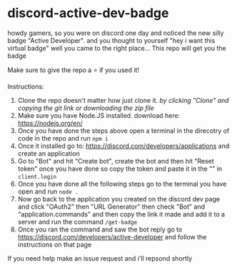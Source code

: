 # discord-active-dev-badge

howdy gamers, so you were on discord one day and noticed the new silly badge "Active Developer". and you thought to yourself "hey i want this virtual badge" well you came to the right place... This repo will get you the badge

Make sure to give the repo a ⭐ if you used it!

Instructions:
1. Clone the repo doesn't matter how just clone it. *by clicking "Clone" and copying the git link or downloading the zip file*
2. Make sure you have Node.JS installed. download here: https://nodejs.org/en/
3. Once you have done the steps above open a terminal in the direcotry of code in the repo and run `npm i`
4. Once it installed go to: https://discord.com/developers/applications and create an application
5. Go to "Bot" and hit "Create bot", create the bot and then hit "Reset token" once you have done so copy the token and paste it in the "" in `client.login`
6. Once you have done all the following steps go to the terminal you have open and run `node .`
7. Now go back to the application you created on the discord dev page and click "OAuth2" then "URL Generator" then check "Bot" and "application.commands" and then copy the link it made and add it to a server and run the command `/get-badge`
8. Once you ran the command and saw the bot reply go to https://discord.com/developers/active-developer and follow the instructions on that page

If you need help make an issue request and i'll repsond shortly
